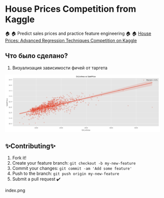 # House Prices Competition from Kaggle
🏠 🏠 Predict sales prices and practice feature engineering 🏠 🏠
[House Prices: Advanced Regression Techniques Competition on Kaggle](https://www.kaggle.com/c/house-prices-advanced-regression-techniques)
## Что было сделано?
1. Визуализация зависимости фичей от таргета 
<img src="2.png">

## ✨Contributing✨
1. Fork it!
2. Create your feature branch: `git checkout -b my-new-feature`
3. Commit your changes: `git commit -am 'Add some feature'`
4. Push to the branch: `git push origin my-new-feature`
5. Submit a pull request :heavy_check_mark:


index.png
